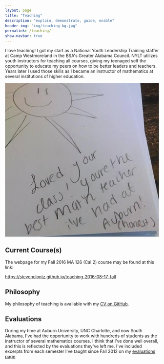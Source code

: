 ```yaml
---
layout: page
title: "Teaching"
description: "explain, demonstrate, guide, enable"
header-img: "img/teaching-bg.jpg"
permalink: /teaching/
show-navbar: true
---
```


I love teaching! I got my start as a National Youth Leadership Training
staffer at Camp Westmoreland in the BSA's Greater Alabama Council.
NYLT utilizes youth instructors for teaching all courses, giving my
teenaged self the opportunity to educate my peers on how to be
better leaders and teachers. Years later I used those skills as
I became an instructor of mathematics at several institutions of
higher education.

![Teaching Note](/img/teaching-note.jpg)

## Current Course(s)

The webpage for my Fall 2016 MA 126 (Cal 2) course may be found at this
link:

<https://stevenclontz.github.io/teaching-2016-08-17-fall>

## Philosophy

My philosophy of teaching is available with my
[CV on GitHub](http://github.com/StevenClontz/cv).

## Evaluations

During my time at Auburn University, UNC Charlotte, and now
South Alabama, I've had the
opportunity to work with hundreds of students as the instructor of
several mathematics courses. I think that I've done well overall, and this
is reflected by the evaluations they've left me. I've included excerpts
from each semester I've taught since Fall 2012 on my
[evaluations page](/teaching/evaluations/).
